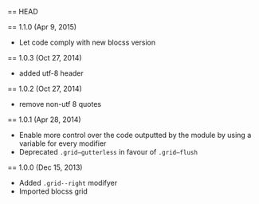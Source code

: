 == HEAD

== 1.1.0 (Apr 9, 2015)

* Let code comply with new blocss version

== 1.0.3 (Oct 27, 2014)

* added utf-8 header

== 1.0.2 (Oct 27, 2014)

* remove non-utf 8 quotes

== 1.0.1 (Apr 28, 2014)

* Enable more control over the code outputted by the module by using a variable for every modifier
* Deprecated `.grid—gutterless` in favour of `.grid—flush`

== 1.0.0 (Dec 15, 2013)

* Added `.grid--right` modifyer
* Imported blocss grid